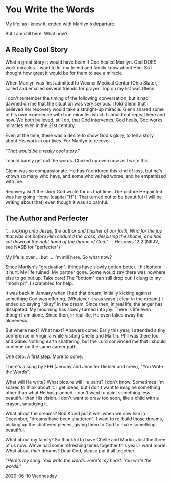 # You Write the Words

My life, as I knew it, ended with Marilyn's departure.

But I am still here. What now?

## A Really Cool Story

What a great story it would have been if God healed Marilyn.
God DOES work miracles. I want to let my friend and family know about Him.
So I thought how great it would be for them to see a miracle.

When Marilyn was first admitted to Wexner Medical Centar (Ohio State),
I called and emailed several friends for prayer. Top on my list was Glenn.

I don't remember the timing of the following conversation, but it had
dawned on me that the situation was very serious. I told Glenn that I
believed her recovery would take a straight-up miracle. Glenn shared
some of his own experience with true miracles which I should not repeat
here and now. We both believed, still do, that God intervenes, God heals,
God works miracles even in the 21st century.

Even at the time, there was a desire to show God's glory, to tell
a story about His work in our lives. For Marilyn to recover ...

*"That would be a really cool story."*

I could barely get out the words. Choked up even now as I write this.

Glenn was so compassionate. He hasn't endured this kind of loss,
but he's known so many who have, and some who've had worse,
and he empathized with me.

Recovery isn't the story God wrote for us that time.
The picture He painted was her going Home (capital "H").
That turned out to be beautiful (I will be writing about that)
even though it was so painful.

## The Author and Perfecter

*"... looking unto Jesus, the author and finisher of our faith,
Who for the joy that was set before Him endured the cross, despising
the shame, and has  sat down at the right hand of the throne of God."* --
Hebrews 12:2 (NKJV, see NASB for "perfecter")

My life is over ... but ... I'm still here. So what now?

Since Marilyn's "graduation", things have slowly gotten better.
I hit bottom. It hurt. My life ruined. My partner gone. Some would say
there was nowhere else to go but up. Take care! The "bottom" can still
drop out! I clung to my "mosh pit". I scrambled for help.

It was back in January when I had that dream,
initially kicking against something God was offering.
(Whatever it was wasn't clear in the dream.) I ended up saying "okay"
in the dream. Since then, in real life, the anger has dissipated.
My mourning has slowly turned into joy. There is life even though I am alone.
Since then, in real life, He even takes away the aloneness.

But where next? What next?
Answers come: Early this year, I attended a tiny conference in Virginia
while visiting Chelle and Martin. Phil was there too, and Gabe.
Nothing earth shattering, but the Lord convinced me that I should
continue on the same career path.

One step. A first step. More to come.

There's a song by FFH (Jeromy and Jennifer Diebler and crew),
"You Write the Words".

What will He write? What picture will He paint?
I don't know. Sometimes I'm scared to think about it. I get ideas,
but I don't want to imagine something other than what He has planned.
I don't want to paint something less beautiful than His vision.
I don't want to draw too soon, like a child with a crayon, smudging it.

What about the dreams?
Bob Klund put it well when we saw him in December, "dreams have been
shattered". I want to re-build those dreams, picking up the shattered
pieces, giving them to God to make something beautiful.

What about my family?
So thankful to have Chelle and Martin. Just the three of us now.
We've had some refreshing times together this year. I want more!
What about *their* dreams? Dear God, please put it all together.

*"Here's my song. You write the words.
Here's my heart. You write the words."*

2020-06-10 Wednesday


